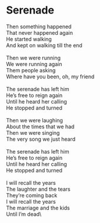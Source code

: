 # Serenade

Then something happened\
That never happened again\
He started walking\
And kept on walking till the end\
\
Then we were running\
We were running again\
Them people asking\
Where have you been, oh, my friend\
\
The serenade has left him\
He’s free to reign again\
Until he heard her calling\
He stopped and turned\
\
Then we were laughing\
About the times that we had\
Then we were singing\
The very song we just heard\
\
The serenade has left him\
He’s free to reign again\
Until he heard her calling\
He stopped and turned\
\
I will recall the years\
The laughter and the tears\
They’re coming back\
I will recall the years\
The marriage and the kids\
Until I’m dead\
